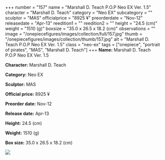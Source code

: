 +++
number = "157"
name = "Marshall D. Teach P.O.P Neo EX Ver. 1.5"
character = "Marshall D. Teach"
category = "Neo EX"
subcategory = ""
sculptor = "MAS"
officialprice = "8925 ¥"
preorderdate = "Nov-12"
releasedate = "Apr-13"
reedition1 = ""
reedition2 = ""
height = "24.5 (cm)"
weight = "1510 (g)"
boxsize = "35.0 x 26.5 x 18.2 (cm)"
observations = ""
image = "/onepiecefigures/images/collection/full/157.jpg"
thumb = "/onepiecefigures/images/collection/thumb/157.jpg"
alt = "Marshall D. Teach P.O.P Neo EX Ver. 1.5"
class = "neo-ex"
tags = ["onepiece", "portrait of pirates", "MAS", "Marshall D. Teach"]
+++
**Name:** Marshall D. Teach P.O.P Neo EX Ver. 1.5

**Character:** Marshall D. Teach

**Category:** Neo EX 

**Sculptor:** MAS

**Official price:** 8925 ¥

**Preorder date:** Nov-12

**Release date:** Apr-13

**Height:** 24.5 (cm)

**Weight:** 1510 (g)

**Box size:** 35.0 x 26.5 x 18.2 (cm)

<img src="/onepiecefigures/images/collection/thumb/157.jpg">